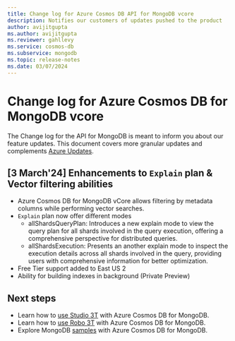 ```yaml
---
title: Change log for Azure Cosmos DB API for MongoDB vcore
description: Notifies our customers of updates pushed to the product
author: avijitgupta
ms.author: avijitgupta
ms.reviewer: gahllevy
ms.service: cosmos-db
ms.subservice: mongodb
ms.topic: release-notes
ms.date: 03/07/2024
---
```


# Change log for Azure Cosmos DB for MongoDB vcore

The Change log for the API for MongoDB is meant to inform you about our feature updates. This document covers more granular updates and complements [Azure Updates](https://azure.microsoft.com/updates/).

## [3 March'24] Enhancements to `Explain` plan & Vector filtering abilities

* Azure Cosmos DB for MongoDB vCore allows filtering by metadata columns while performing vector searches. 
* `Explain` plan now offer different modes
	* allShardsQueryPlan: Introduces a new explain mode to view the query plan for all shards involved in the query execution, offering a comprehensive perspective for distributed queries.
	* allShardsExecution: Presents an another explain mode to inspect the execution details across all shards involved in the query, providing users with comprehensive information for better optimization. 
* Free Tier support added to East US 2
* Ability for building indexes in background (Private Preview)

## Next steps

* Learn how to [use Studio 3T](../connect-using-mongochef.md) with Azure Cosmos DB for MongoDB.
* Learn how to [use Robo 3T](../connect-using-robomongo.md) with Azure Cosmos DB for MongoDB.
* Explore MongoDB [samples](../nodejs-console-app.md) with Azure Cosmos DB for MongoDB.
